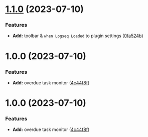 # [1.1.0](https://github.com/YU000jp/logseq-plugin-daily-notice/compare/v1.0.0...v1.1.0) (2023-07-10)


### Features

* **Add:** toolbar & `when Logseq Loaded` to plugin settings ([0fa524b](https://github.com/YU000jp/logseq-plugin-daily-notice/commit/0fa524b81b7175b13dda2b3c12f7d9c9117d8517))

# 1.0.0 (2023-07-10)


### Features

* **Add:** overdue task monitor ([4c44f8f](https://github.com/YU000jp/logseq-plugin-weekday-notice/commit/4c44f8f9d301e14ab04520d4b5f33e8df47564ed))

# 1.0.0 (2023-07-10)


### Features

* **Add:** overdue task monitor ([4c44f8f](https://github.com/YU000jp/logseq-plugin-weekday-notice/commit/4c44f8f9d301e14ab04520d4b5f33e8df47564ed))
